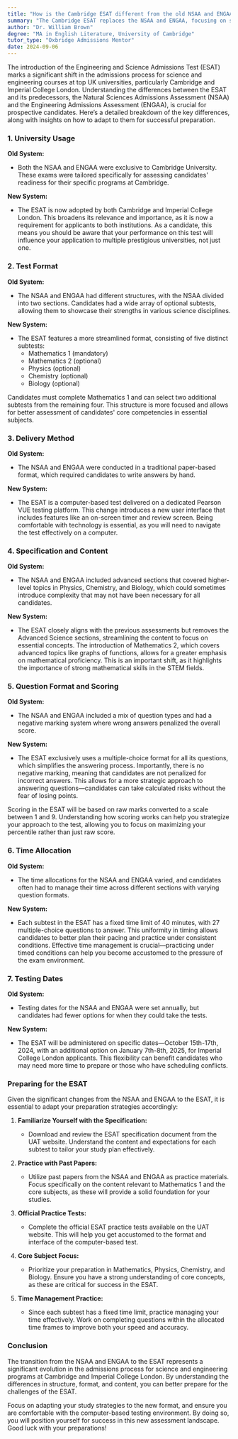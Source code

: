 ```yaml
---
title: "How is the Cambridge ESAT different from the old NSAA and ENGAA?"
summary: "The Cambridge ESAT replaces the NSAA and ENGAA, focusing on science and engineering admissions at top UK universities with updated formats and content."
author: "Dr. William Brown"
degree: "MA in English Literature, University of Cambridge"
tutor_type: "Oxbridge Admissions Mentor"
date: 2024-09-06
---
```


The introduction of the Engineering and Science Admissions Test (ESAT) marks a significant shift in the admissions process for science and engineering courses at top UK universities, particularly Cambridge and Imperial College London. Understanding the differences between the ESAT and its predecessors, the Natural Sciences Admissions Assessment (NSAA) and the Engineering Admissions Assessment (ENGAA), is crucial for prospective candidates. Here’s a detailed breakdown of the key differences, along with insights on how to adapt to them for successful preparation.

### 1. University Usage

**Old System:**
- Both the NSAA and ENGAA were exclusive to Cambridge University. These exams were tailored specifically for assessing candidates' readiness for their specific programs at Cambridge.

**New System:**
- The ESAT is now adopted by both Cambridge and Imperial College London. This broadens its relevance and importance, as it is now a requirement for applicants to both institutions. As a candidate, this means you should be aware that your performance on this test will influence your application to multiple prestigious universities, not just one.

### 2. Test Format

**Old System:**
- The NSAA and ENGAA had different structures, with the NSAA divided into two sections. Candidates had a wide array of optional subtests, allowing them to showcase their strengths in various science disciplines.

**New System:**
- The ESAT features a more streamlined format, consisting of five distinct subtests: 
  - Mathematics 1 (mandatory)
  - Mathematics 2 (optional)
  - Physics (optional)
  - Chemistry (optional)
  - Biology (optional)

Candidates must complete Mathematics 1 and can select two additional subtests from the remaining four. This structure is more focused and allows for better assessment of candidates' core competencies in essential subjects.

### 3. Delivery Method

**Old System:**
- The NSAA and ENGAA were conducted in a traditional paper-based format, which required candidates to write answers by hand.

**New System:**
- The ESAT is a computer-based test delivered on a dedicated Pearson VUE testing platform. This change introduces a new user interface that includes features like an on-screen timer and review screen. Being comfortable with technology is essential, as you will need to navigate the test effectively on a computer.

### 4. Specification and Content

**Old System:**
- The NSAA and ENGAA included advanced sections that covered higher-level topics in Physics, Chemistry, and Biology, which could sometimes introduce complexity that may not have been necessary for all candidates.

**New System:**
- The ESAT closely aligns with the previous assessments but removes the Advanced Science sections, streamlining the content to focus on essential concepts. The introduction of Mathematics 2, which covers advanced topics like graphs of functions, allows for a greater emphasis on mathematical proficiency. This is an important shift, as it highlights the importance of strong mathematical skills in the STEM fields.

### 5. Question Format and Scoring

**Old System:**
- The NSAA and ENGAA included a mix of question types and had a negative marking system where wrong answers penalized the overall score.

**New System:**
- The ESAT exclusively uses a multiple-choice format for all its questions, which simplifies the answering process. Importantly, there is no negative marking, meaning that candidates are not penalized for incorrect answers. This allows for a more strategic approach to answering questions—candidates can take calculated risks without the fear of losing points.

Scoring in the ESAT will be based on raw marks converted to a scale between 1 and 9. Understanding how scoring works can help you strategize your approach to the test, allowing you to focus on maximizing your percentile rather than just raw score.

### 6. Time Allocation

**Old System:**
- The time allocations for the NSAA and ENGAA varied, and candidates often had to manage their time across different sections with varying question formats.

**New System:**
- Each subtest in the ESAT has a fixed time limit of 40 minutes, with 27 multiple-choice questions to answer. This uniformity in timing allows candidates to better plan their pacing and practice under consistent conditions. Effective time management is crucial—practicing under timed conditions can help you become accustomed to the pressure of the exam environment.

### 7. Testing Dates

**Old System:**
- Testing dates for the NSAA and ENGAA were set annually, but candidates had fewer options for when they could take the tests.

**New System:**
- The ESAT will be administered on specific dates—October 15th-17th, 2024, with an additional option on January 7th-8th, 2025, for Imperial College London applicants. This flexibility can benefit candidates who may need more time to prepare or those who have scheduling conflicts.

### Preparing for the ESAT

Given the significant changes from the NSAA and ENGAA to the ESAT, it is essential to adapt your preparation strategies accordingly:

1. **Familiarize Yourself with the Specification:**
   - Download and review the ESAT specification document from the UAT website. Understand the content and expectations for each subtest to tailor your study plan effectively.

2. **Practice with Past Papers:**
   - Utilize past papers from the NSAA and ENGAA as practice materials. Focus specifically on the content relevant to Mathematics 1 and the core subjects, as these will provide a solid foundation for your studies.

3. **Official Practice Tests:**
   - Complete the official ESAT practice tests available on the UAT website. This will help you get accustomed to the format and interface of the computer-based test.

4. **Core Subject Focus:**
   - Prioritize your preparation in Mathematics, Physics, Chemistry, and Biology. Ensure you have a strong understanding of core concepts, as these are critical for success in the ESAT.

5. **Time Management Practice:**
   - Since each subtest has a fixed time limit, practice managing your time effectively. Work on completing questions within the allocated time frames to improve both your speed and accuracy.

### Conclusion

The transition from the NSAA and ENGAA to the ESAT represents a significant evolution in the admissions process for science and engineering programs at Cambridge and Imperial College London. By understanding the differences in structure, format, and content, you can better prepare for the challenges of the ESAT.

Focus on adapting your study strategies to the new format, and ensure you are comfortable with the computer-based testing environment. By doing so, you will position yourself for success in this new assessment landscape. Good luck with your preparations!
    